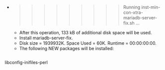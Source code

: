 * >>>>>>>>> Running inst-min-con-xtra-mariadb-server-fix.sh ...
  * After this operation, 133 kB of additional disk space will be used.
  * Install mariadb-server-fix.
  * Disk size = 1939932K. Space Used = 60K. Runtime = 00:00:00:00.
  * The following NEW packages will be installed:
  ```bash
libconfig-inifiles-perl
  ```
